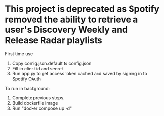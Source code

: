 # This project is deprecated as Spotify removed the ability to retrieve a user's Discovery Weekly and Release Radar playlists

First time use:
1. Copy config.json.default to config.json
2. Fill in client id and secret
3. Run app.py to get access token cached and saved by signing in to Spotify OAuth

To run in background:
1. Complete previous steps.
2. Build dockerfile image
3. Run "docker compose up -d"
